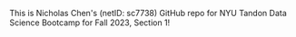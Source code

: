 This is Nicholas Chen's (netID: sc7738) GitHub repo for NYU Tandon Data Science Bootcamp for Fall 2023, Section 1!
